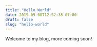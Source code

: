 ```yaml
---
title: "Hello World"
date: 2019-05-08T12:52:35-07:00
draft: false
slug: "hello-world"
---
```


Welcome to my blog, more coming soon!